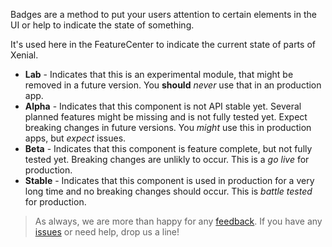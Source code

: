 ﻿<div class='content'>

Badges are a method to put your users attention to certain elements in the UI or help to indicate the state of something.

It's used here in the FeatureCenter to indicate the current state of parts of Xenial.

* **Lab** - Indicates that this is an experimental module, that might be removed in a future version. You **should** *never* use that in an production app.
* **Alpha** - Indicates that this component is not API stable yet. Several planned features might be missing and is not fully tested yet. Expect breaking changes in future versions. You *might* use this in production apps, but *expect* issues.
* **Beta** - Indicates that this component is feature complete, but not fully tested yet. Breaking changes are unlikly to occur. This is a *go live* for production.
* **Stable** - Indicates that this component is used in production for a very long time and no breaking changes should occur. This is *battle tested* for production.

> As always, we are more than happy for any [feedback](https://github.com/xenial-io/Xenial.Framework/issues). If you have any [issues](https://github.com/xenial-io/Xenial.Framework/issues) or need help, drop us a line!

</div>
